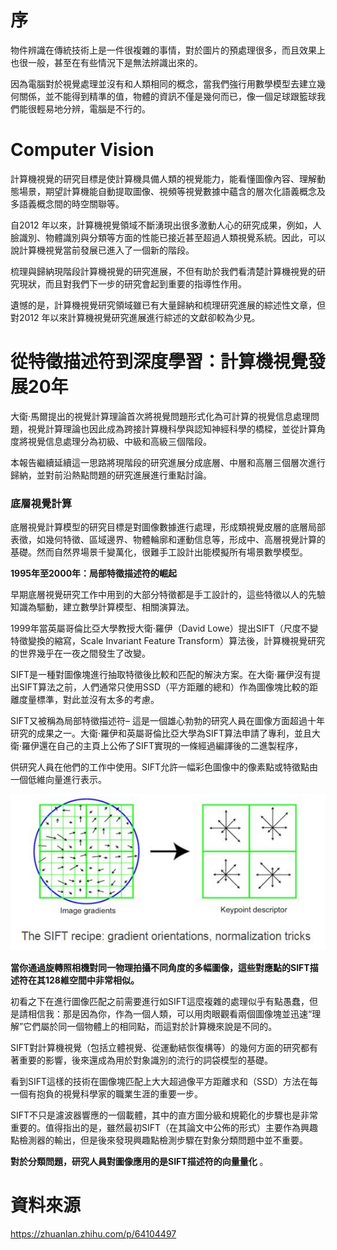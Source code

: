 
# 序

物件辨識在傳統技術上是一件很複雜的事情，對於圖片的預處理很多，而且效果上也很一般，甚至在有些情況下是無法辨識出來的。

因為電腦對於視覺處理並沒有和人類相同的概念，當我們強行用數學模型去建立幾何關係，並不能得到精準的值，物體的資訊不僅是幾何而已，像一個足球跟籃球我們能很輕易地分辨，電腦是不行的。



# Computer Vision

計算機視覺的研究目標是使計算機具備人類的視覺能力，能看懂圖像內容、理解動態場景，期望計算機能自動提取圖像、視頻等視覺數據中蘊含的層次化語義概念及多語義概念間的時空關聯等。

自2012 年以來，計算機視覺領域不斷湧現出很多激動人心的研究成果，例如，人臉識別、物體識別與分類等方面的性能已接近甚至超過人類視覺系統。因此，可以說計算機視覺當前發展已進入了一個新的階段。

梳理與歸納現階段計算機視覺的研究進展，不但有助於我們看清楚計算機視覺的研究現狀，而且對我們下一步的研究會起到重要的指導性作用。

遺憾的是，計算機視覺研究領域雖已有大量歸納和梳理研究進展的綜述性文章，但對2012 年以來計算機視覺研究進展進行綜述的文獻卻較為少見。



# 從特徵描述符到深度學習：計算機視覺發展20年

大衛·馬爾提出的視覺計算理論首次將視覺問題形式化為可計算的視覺信息處理問題，視覺計算理論也因此成為跨接計算機科學與認知神經科學的橋樑，並從計算角度將視覺信息處理分為初級、中級和高級三個階段。

本報告繼續延續這一思路將現階段的研究進展分成底層、中層和高層三個層次進行歸納，並對前沿熱點問題的研究進展進行重點討論。



### 底層視覺計算

底層視覺計算模型的研究目標是對圖像數據進行處理，形成類視覺皮層的底層局部表徵，如幾何特徵、區域邊界、物體輪廓和運動信息等，形成中、高層視覺計算的基礎。然而自然界場景千變萬化，很難手工設計出能模擬所有場景數學模型。


**1995年至2000年：局部特徵描述符的崛起**

早期底層視覺研究工作中用到的大部分特徵都是手工設計的，這些特徵以人的先驗知識為驅動，建立數學計算模型、相關演算法。

1999年當英屬哥倫比亞大學教授大衛·羅伊（David Lowe）提出SIFT（尺度不變特徵變換的縮寫，Scale Invariant Feature Transform）算法後，計算機視覺研究的世界幾乎在一夜之間發生了改變。

SIFT是一種對圖像塊進行抽取特徵後比較和匹配的解決方案。在大衛·羅伊沒有提出SIFT算法之前，人們通常只使用SSD（平方距離的總和）作為圖像塊比較的距離度量標準，對此並沒有太多的考慮。

SIFT又被稱為局部特徵描述符– 這是一個雄心勃勃的研究人員在圖像方面超過十年研究的成果之一。大衛·羅伊和英屬哥倫比亞大學為SIFT算法申請了專利，並且大衛·羅伊還在自己的主頁上公佈了SIFT實現的一條經過編譯後的二進製程序，

供研究人員在他們的工作中使用。SIFT允許一幅彩色圖像中的像素點或特徵點由一個低維向量進行表示。



![image](https://github.com/rockuass1235/deep-learning/blob/master/images/SIFT.png)






**當你通過旋轉照相機對同一物理拍攝不同角度的多幅圖像，這些對應點的SIFT描述符在其128維空間中非常相似。**

初看之下在進行圖像匹配之前需要進行如SIFT這麼複雜的處理似乎有點愚蠢，但是請相信我：那是因為你，作為一個人類，可以用肉眼觀看兩個圖像塊並迅速“理解”它們屬於同一個物體上的相同點，而這對於計算機來說是不同的。

SIFT對計算機視覺（包括立體視覺、從運動結恢復構等）的幾何方面的研究都有著重要的影響，後來還成為用於對象識別的流行的詞袋模型的基礎。

看到SIFT這樣的技術在圖像塊匹配上大大超過像平方距離求和（SSD）方法在每一個有抱負的視覺科學家的職業生涯的重要一步。

SIFT不只是濾波器響應的一個載體，其中的直方圖分級和規範化的步驟也是非常重要的。值得指出的是，雖然最初SIFT（在其論文中公佈的形式）主要作為興趣點檢測器的輸出，但是後來發現興趣點檢測步驟在對象分類問題中並不重要。

**對於分類問題，研究人員對圖像應用的是SIFT描述符的向量量化** 。






# 資料來源

https://zhuanlan.zhihu.com/p/64104497

